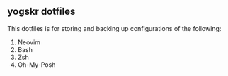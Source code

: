 ## yogskr dotfiles

This dotfiles is for storing and backing up configurations of the following:

1. Neovim
2. Bash
3. Zsh
4. Oh-My-Posh
